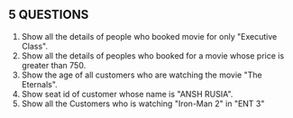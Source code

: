## 5 QUESTIONS 

 1. Show all the details of people who booked movie for only "Executive Class".
 2. Show all the details of peoples who booked for a movie whose price is greater than 750.
 3. Show the  age of all customers who are watching the movie "The Eternals".
 4. Show seat id of customer whose name is "ANSH RUSIA".
 5. Show all the Customers who is watching "Iron-Man 2" in "ENT 3"
